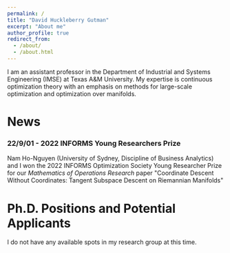 ```yaml
---
permalink: /
title: "David Huckleberry Gutman"
excerpt: "About me"
author_profile: true
redirect_from: 
  - /about/
  - /about.html
---
```


I am an assistant professor in the Department of Industrial and Systems Engineering (IMSE) at Texas A&M University. My expertise is continuous optimization theory with an emphasis on methods for large-scale optimization and optimization over manifolds.

News
======

### 22/9/01 - 2022 INFORMS Young Researchers Prize

Nam Ho-Nguyen (University of Sydney, Discipline of Business Analytics) and I won the 2022 INFORMS Optimization Society Young Researcher Prize for our *Mathematics of Operations Research* paper "Coordinate Descent Without Coordinates: Tangent Subspace Descent on Riemannian Manifolds" 

Ph.D. Positions and Potential Applicants
======

I do not have any available spots in my research group at this time.
